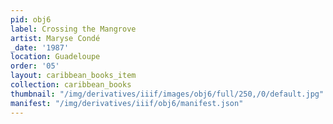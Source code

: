 ```yaml
---
pid: obj6
label: Crossing the Mangrove
artist: Maryse Condé
_date: '1987'
location: Guadeloupe
order: '05'
layout: caribbean_books_item
collection: caribbean_books
thumbnail: "/img/derivatives/iiif/images/obj6/full/250,/0/default.jpg"
manifest: "/img/derivatives/iiif/obj6/manifest.json"
---
```

